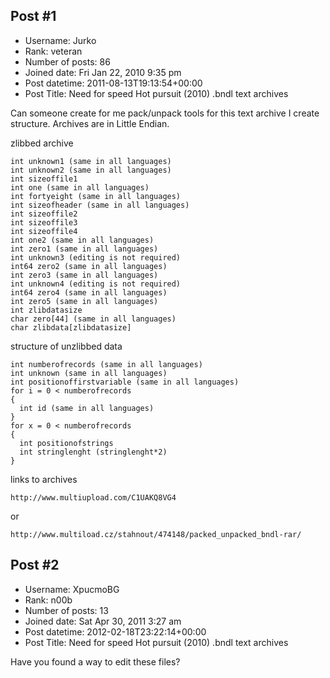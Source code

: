 ## Post #1
- Username: Jurko
- Rank: veteran
- Number of posts: 86
- Joined date: Fri Jan 22, 2010 9:35 pm
- Post datetime: 2011-08-13T19:13:54+00:00
- Post Title: Need for speed Hot pursuit (2010) .bndl text archives

Can someone create for me pack/unpack tools for this text archive I create structure. Archives are in Little Endian.

zlibbed archive

```
int unknown1 (same in all languages)
int unknown2 (same in all languages)
int sizeoffile1
int one (same in all languages)
int fortyeight (same in all languages)
int sizeofheader (same in all languages)
int sizeoffile2
int sizeoffile3
int sizeoffile4
int one2 (same in all languages)
int zero1 (same in all languages)
int unknown3 (editing is not required)
int64 zero2 (same in all languages)
int zero3 (same in all languages)
int unknown4 (editing is not required)
int64 zero4 (same in all languages)
int zero5 (same in all languages)
int zlibdatasize
char zero[44] (same in all languages)
char zlibdata[zlibdatasize]

```


structure of unzlibbed data

```
int numberofrecords (same in all languages)
int unknown (same in all languages)
int positionoffirstvariable (same in all languages)
for i = 0 < numberofrecords
{
  int id (same in all languages)
}
for x = 0 < numberofrecords
{
  int positionofstrings
  int stringlenght (stringlenght*2)
}

```


links to archives 

```
http://www.multiupload.com/C1UAKQ8VG4
```

or

```
http://www.multiload.cz/stahnout/474148/packed_unpacked_bndl-rar/
```
## Post #2
- Username: XpucmoBG
- Rank: n00b
- Number of posts: 13
- Joined date: Sat Apr 30, 2011 3:27 am
- Post datetime: 2012-02-18T23:22:14+00:00
- Post Title: Need for speed Hot pursuit (2010) .bndl text archives

Have you found a way to edit these files?
